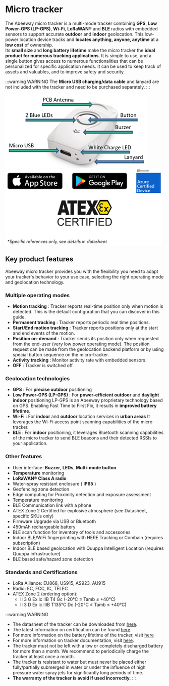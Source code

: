 # Micro tracker
The Abeeway micro tracker is a multi-mode tracker combining **GPS**, **Low Power-GPS (LP-GPS)**, **Wi-Fi**, **LoRaWAN®** and **BLE** radios with embedded sensors to support accurate **outdoor** and **indoor** geolocation. This low-power location device tracks and **locates anything, anyone, anytime** at a **low cost** of ownership.<br/>
Its **small size** and **long battery lifetime** make the micro tracker the **ideal product for numerous tracking applications**. It is simple to use, and a single button gives access to numerous functionalities that can be personalized for specific application needs. It can be used to keep track of assets and valuables, and to improve safety and security. 

:::warning WARNING
The **Micro USB charging/data cable** and lanyard are not included with the tracker and need to be purchased separately.
:::

![img](images/MicrotrackerHWarrows_450x234.png)
![img](images/image_azure_certification.png)

## Key product features
Abeeway micro tracker provides you with the flexibility you need to adapt your tracker's behavior to your use case, selecting the right operating mode and geolocation technology.

### Multiple operating modes

* **Motion tracking** : Tracker reports real-time position only when motion is detected. This is the default configuration that you can discover in this guide.
* **Permanent tracking** : Tracker reports periodic real time positions.
* **Start/End motion tracking** : Tracker reports positions only at the start and end events of the motion.
* **Position on-demand** : Tracker sends its position only when requested from the end-user (very low power operating mode). The position request can be made from the geolocation backend platform or by using special button sequence on the micro-tracker.
* **Activity tracking** : Monitor activity rate with embedded sensors.
* **OFF** : Tracker is switched off.

### Geolocation technologies

* **GPS** : For **precise outdoor** positioning
* **Low Power-GPS (LP-GPS)** : For **power-efficient outdoor** and **daylight indoor** positioning
LP-GPS is an Abeeway proprietary technology based on GPS. Enabling Fast Time to First Fix, it results in **improved battery lifetime**.
* **Wi-Fi** : For **indoor** and **outdoor** location services in **urban areas**
It leverages the Wi-Fi access point scanning capabilities of the micro tracker.
* **BLE** : For **indoor** positioning, it leverages Bluetooth scanning capabilities of the micro tracker to send BLE beacons and their detected RSSIs to your application.

### Other features
* User interface: **Buzzer**, **LEDs**, **Multi-mode button**
* **Temperature** monitoring
* **LoRaWAN® Class A radio**
* Water-spray resistant enclosure ( **IP65** )
* Geofencing zone detection
* Edge computing for Proximity detection and exposure assessment
* Temperature monitoring
* BLE Communication link with a phone
* ATEX Zone 2 Certified for explosive atmosphere (see Datasheet, specific SKUs only)
* Firmware Upgrade via USB or Bluetooth
* 450mAh rechargeable battery
* BLE scan function for inventory of tools and accessories
* Indoor BLE/WiFi fingerprinting with HERE Tracking or Combain (requires subscription)
* Indoor BLE based geolocation with Quuppa Intelligent Location (requires Quuppa infrastructure)
* BLE based safe/hazard zone detection

### Standards and Certifications
* LoRa Alliance: EU868, US915, AS923, AU915
* Radio: EC, FCC, IC, TELEC
* ATEX Zone 2 (ordering option):
  - II 3 G Ex ic IIB T4 Gc (-20°C ≤ Tamb ≤ +40°C)
  - II 3 D Ex ic IIIB T135°C Dc (-20°C ≤ Tamb ≤ +40°C)

:::warning WARNING
 * The datasheet of the tracker can be downloaded from [here](/D-Reference/DocLibrary_R/AbeewayTrackers_R.html#data-sheets).
 * The latest information on certification can be found [here](/D-Reference/DocLibrary_R/AbeewayTrackers_R.md#certifications).
 * For more information on the battery lifetime of the tracker, visit [here](../abeeway-device-manager/PowerConsumption_R)
* For more information on tracker documentation, visit [here](../../documentation-library/abeeway-trackers#reference-guides-and-tools).
 * The tracker must not be left with a low or completely discharged battery for more than a month. We recommend to periodically charge the tracker at least once a month. 
 * The tracker is resistant to water but must never be placed either fully/partially submerged in water or under the influence of high pressure water spray jets for significantly long periods of time. 
 * **The warranty of the tracker is avoid if used incorrectly.**
:::
